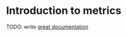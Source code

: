 # Introduction to metrics

TODO: write [great documentation](http://jacobian.org/writing/what-to-write/)
